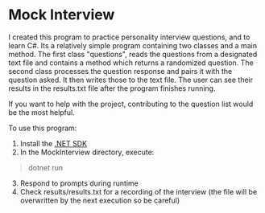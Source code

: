 # Mock Interview

I created this program to practice personality interview questions, and to learn C#. Its a relatively simple program containing two classes and a main method. The first class "questions", reads the questions from a designated text file and contains a method which returns a randomized question. The second class processes the question response and pairs it with the question asked. It then writes those to the text file. The user can see their results in the results.txt file after the program finishes running.

If you want to help with the project, contributing to the question list would be the most helpful.

To use this program:
1)  Install the [.NET SDK](https://dotnet.microsoft.com/en-us/download)
2)  In the MockInterview directory, execute:
>dotnet run
3)  Respond to prompts during runtime
4)  Check results/results.txt for a recording of the interview (the file will be overwritten by the next execution so be careful)
